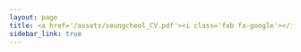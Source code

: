 ```yaml
---
layout: page
title: <a href='/assets/seungcheol_CV.pdf'><i class='fab fa-google'></i> Resume</a>
sidebar_link: true
---
```

